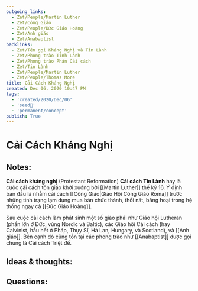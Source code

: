 ```yaml
---
outgoing_links:
  - Zet/People/Martin Luther
  - Zet/Công Giáo
  - Zet/People/Đức Giáo Hoàng
  - Zet/Anh giáo
  - Zet/Anabaptist
backlinks:
  - Zet/Tên gọi Kháng Nghị và Tin Lành
  - Zet/Phong trào Tinh Lành
  - Zet/Phong trào Phản Cải cách
  - Zet/Tin Lành
  - Zet/People/Martin Luther
  - Zet/People/Thomas More
title: Cải Cách Kháng Nghị
created: Dec 06, 2020 10:47 PM
tags:
  - 'created/2020/Dec/06'
  - 'seed🥜'
  - 'permanent/concept'
publish: True
---
```

# Cải Cách Kháng Nghị

## Notes:
**Cải cách kháng nghị** (Protestant Reformation) **Cải cách Tin Lành** hay  là cuộc cải cách tôn giáo khởi xướng bởi [[Martin Luther]] thế kỷ 16. Ý định ban đầu là nhằm cải cách [[Công Giáo|Giáo Hội Công Giáo Roma]] trước những tình trạng lạm dụng mua bán chức thánh, thối nát, băng hoại trong hệ thống ngay cả [[Đức Giáo Hoàng]]. 

Sau cuộc cải cách làm phát sinh một số giáo phái như Giáo hội Lutheran (phần lớn ở Đức, vùng Nordic và Baltic), các Giáo hội Cải cách (hay Calvinist, hầu hết ở Pháp, Thụy Sĩ, Hà Lan, Hungary, và Scotland), và [[Anh giáo]]. Bên cạnh đó cũng tồn tại các phong trào như [[Anabaptist]] được gọi chung là Cải cách Triệt để.

## Ideas & thoughts:

## Questions:
